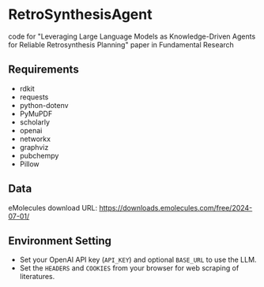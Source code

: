 # RetroSynthesisAgent
code for "Leveraging Large Language Models as Knowledge-Driven Agents for Reliable Retrosynthesis Planning" paper in Fundamental Research
## Requirements
+ rdkit
+ requests
+ python-dotenv
+ PyMuPDF
+ scholarly
+ openai
+ networkx
+ graphviz
+ pubchempy
+ Pillow
## Data
eMolecules download URL: https://downloads.emolecules.com/free/2024-07-01/
## Environment Setting
+ Set your OpenAI API key (`API_KEY`) and optional `BASE_URL` to use the LLM.
+ Set the `HEADERS` and `COOKIES` from your browser for web scraping of literatures.
